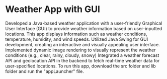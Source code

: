 # Weather App with GUI
Developed a Java-based weather application with a user-friendly Graphical User Interface (GUI) to provide weather information based on user-inputted locations. 
This app displays information such as weather conditions, temperature, humidity, and wind speeds.
Utilized Java Swing for GUI development, creating an interactive and visually appealing user interface.
Implemented dynamic image rendering to visually represent the weather conditions (e.g., clear, rainy, cloudy, snowy)
Integrated a weather forecast API and geolocation API in the backend to fetch real-time weather data for user-specified locations.
To run this app, download the src folder and lib folder and run the "appLauncher" file. 
